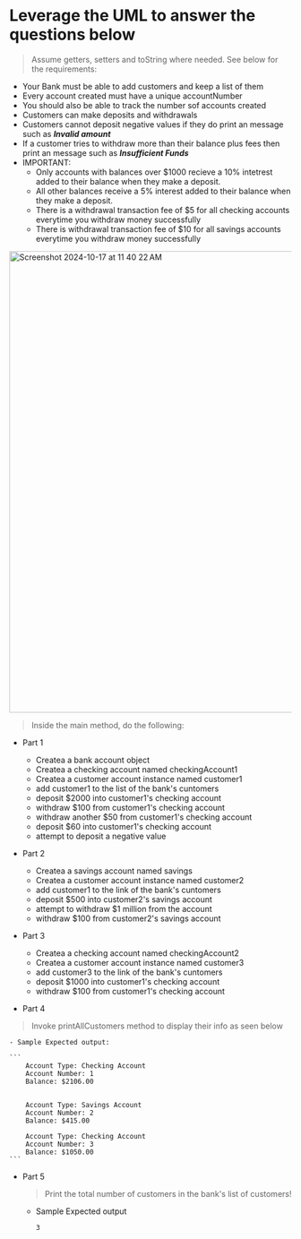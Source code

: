 # Leverage the UML to answer the questions below
> Assume getters, setters and toString where needed. See below for the requirements:

- Your Bank must be able to add customers and keep a list of them
- Every account created must have a unique accountNumber
- You should also be able to track the number sof accounts created
- Customers can make deposits and withdrawals
- Customers cannot deposit negative values if they do print an message such as ***Invalid amount***
- If a customer tries to withdraw more than their balance plus fees then  print an message such as ***Insufficient Funds***
- IMPORTANT:
  - Only accounts with balances over $1000 recieve a 10% intetrest added to their balance when they make a deposit. 
  - All other balances receive a 5% interest added to their balance when they make a deposit.
  -  There is a withdrawal transaction fee of  $5 for all checking accounts everytime you withdraw money successfully
  -  There is withdrawal  transaction fee of  $10 for all savings accounts everytime you withdraw money successfully

<img width="824" alt="Screenshot 2024-10-17 at 11 40 22 AM" src="https://github.com/user-attachments/assets/eef82d82-dec4-4a4d-843b-2803d4b531d0">


> Inside the main method, do the following:

- Part 1

  -  Createa a bank account object
  -  Createa a checking account named checkingAccount1
  -  Createa a customer account instance named customer1
  -  add customer1 to the list of the bank's cuntomers
  -  deposit $2000 into customer1's checking account
  -  withdraw $100 from customer1's checking account
  -  withdraw another $50 from customer1's checking account
  -  deposit $60 into customer1's checking account
  -  attempt to deposit a negative value
 
   
- Part 2

  -   Createa a savings account named savings
  -   Createa a customer account instance named customer2
  -   add customer1 to the link of the bank's cuntomers
  -   deposit $500 into customer2's savings account
  -   attempt to withdraw $1 million from the account
  -   withdraw $100 from customer2's savings account


- Part 3

  -  Createa a checking account named checkingAccount2
  -  Createa a customer account instance named customer3
  -  add customer3 to the link of the bank's cuntomers
  -  deposit $1000 into customer1's checking account
  -  withdraw $100 from customer1's checking account


- Part 4

 > Invoke printAllCustomers method to display their info as seen below

    - Sample Expected output:

    ```
        Account Type: Checking Account
        Account Number: 1
        Balance: $2106.00  
    
    
        Account Type: Savings Account
        Account Number: 2
        Balance: $415.00  
    
        Account Type: Checking Account
        Account Number: 3
        Balance: $1050.00  
    ```


- Part 5

  > Print the total number of customers in the bank's list of customers!

    - Sample Expected output
      ```
      3
    ```
